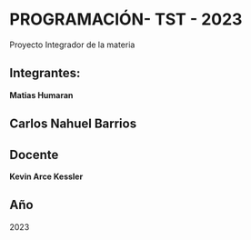 # PROGRAMACIÓN- TST - 2023
Proyecto Integrador de la materia

## Integrantes:

**Matias Humaran**

**Carlos Nahuel Barrios**
--- 

## Docente

**Kevin Arce Kessler**

## Año
   2023
